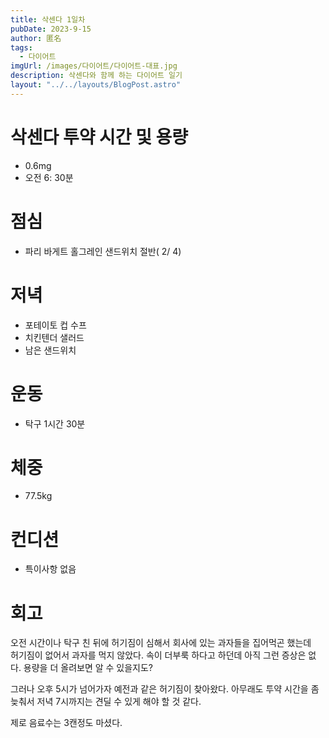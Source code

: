 ```yaml
---
title: 삭센다 1일차
pubDate: 2023-9-15
author: 匿名
tags:
  - 다이어트
imgUrl: /images/다이어트/다이어트-대표.jpg
description: 삭센다와 함께 하는 다이어트 일기
layout: "../../layouts/BlogPost.astro"
---
```


# 삭센다 투약 시간 및 용량
- 0.6mg
- 오전 6: 30분

# 점심
- 파리 바게트 홀그레인 샌드위치 절반( 2/ 4)

# 저녁
- 포테이토 컵 수프
- 치킨텐더 샐러드
- 남은 샌드위치

# 운동
- 탁구 1시간 30분

# 체중
- 77.5kg

# 컨디션
- 특이사항 없음

# 회고
오전 시간이나 탁구 친 뒤에 허기짐이 심해서 회사에 있는 과자들을 집어먹곤 했는데   
허기짐이 없어서 과자를 먹지 않았다. 속이 더부룩 하다고 하던데 아직 그런 증상은 없다. 용량을 더 올려보면 알 수 있을지도?

그러나 오후 5시가 넘어가자 예전과 같은 허기짐이 찾아왔다.  아무래도 투약 시간을 좀 늦춰서 저녁 7시까지는 견딜 수 있게 해야 할 것 같다.

제로 음료수는 3캔정도 마셨다. 